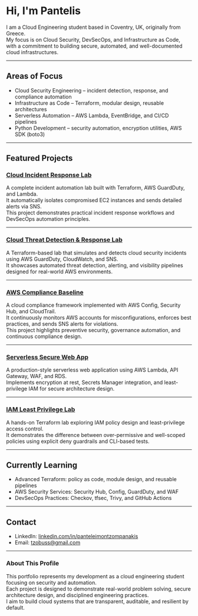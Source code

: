 # Hi, I'm Pantelis

I am a Cloud Engineering student based in Coventry, UK, originally from Greece.  
My focus is on Cloud Security, DevSecOps, and Infrastructure as Code, with a commitment to building secure, automated, and well-documented cloud infrastructures.

---

## Areas of Focus

- Cloud Security Engineering – incident detection, response, and compliance automation  
- Infrastructure as Code – Terraform, modular design, reusable architectures  
- Serverless Automation – AWS Lambda, EventBridge, and CI/CD pipelines  
- Python Development – security automation, encryption utilities, AWS SDK (boto3)

---

## Featured Projects

### [Cloud Incident Response Lab](https://github.com/pantelovich/cloud-incident-response-lab)
A complete incident automation lab built with Terraform, AWS GuardDuty, and Lambda.  
It automatically isolates compromised EC2 instances and sends detailed alerts via SNS.  
This project demonstrates practical incident response workflows and DevSecOps automation principles.

---

### [Cloud Threat Detection & Response Lab](https://github.com/pantelovich/cloud-threat-detection-lab)
A Terraform-based lab that simulates and detects cloud security incidents using AWS GuardDuty, CloudWatch, and SNS.  
It showcases automated threat detection, alerting, and visibility pipelines designed for real-world AWS environments.

---

### [AWS Compliance Baseline](https://github.com/pantelovich/aws-compliance-baseline)
A cloud compliance framework implemented with AWS Config, Security Hub, and CloudTrail.  
It continuously monitors AWS accounts for misconfigurations, enforces best practices, and sends SNS alerts for violations.  
This project highlights preventive security, governance automation, and continuous compliance design.

---

### [Serverless Secure Web App](https://github.com/pantelovich/serverless-secure-webapp)
A production-style serverless web application using AWS Lambda, API Gateway, WAF, and RDS.  
Implements encryption at rest, Secrets Manager integration, and least-privilege IAM for secure architecture design.

---

### [IAM Least Privilege Lab](https://github.com/pantelovich/iam-least-privilege-lab)
A hands-on Terraform lab exploring IAM policy design and least-privilege access control.  
It demonstrates the difference between over-permissive and well-scoped policies using explicit deny guardrails and CLI-based tests.

---

## Currently Learning

- Advanced Terraform: policy as code, module design, and reusable pipelines  
- AWS Security Services: Security Hub, Config, GuardDuty, and WAF  
- DevSecOps Practices: Checkov, tfsec, Trivy, and GitHub Actions

---

## Contact

- LinkedIn: [linkedin.com/in/panteleimontzompanakis](https://www.linkedin.com/in/panteleimontzompanakis)  
- Email: [tzobuss@gmail.com](mailto:tzobuss@gmail.com)

---

### About This Profile

This portfolio represents my development as a cloud engineering student focusing on security and automation.  
Each project is designed to demonstrate real-world problem solving, secure architecture design, and disciplined engineering practices.  
I aim to build cloud systems that are transparent, auditable, and resilient by default.
